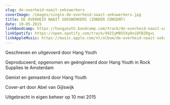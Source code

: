 ```yaml
---
slug: de-overheid-naait-sekswerkers
coverImage: /images/single-de-overheid-naait-sekswerkers.jpg
title: DE OVERHEID NAAIT SEKSWERKERS (ZONDER CONSENT)
date: 10-05-2015
linkBandcamp: https://hangyouth.bandcamp.com/track/de-overheid-naait-sekswerkers-zonder-consent
linkSpotify: https://open.spotify.com/track/492IyM855XyDniDFBZ0gvL
linkAppleMusic: https://music.apple.com/nl/album/de-overheid-naait-sekswerkers-zonder-consent-single/1530008010
---
```


Geschreven en uitgevoerd door Hang Youth

Geproduceerd, opgenomen en geëngineerd door Hang Youth in Rock Supplies te Amsterdam

Gemixt en gemasterd door Hang Youth

Cover-art door Abel van Gijlswijk

Uitgebracht in eigen beheer op 10 mei 2015
